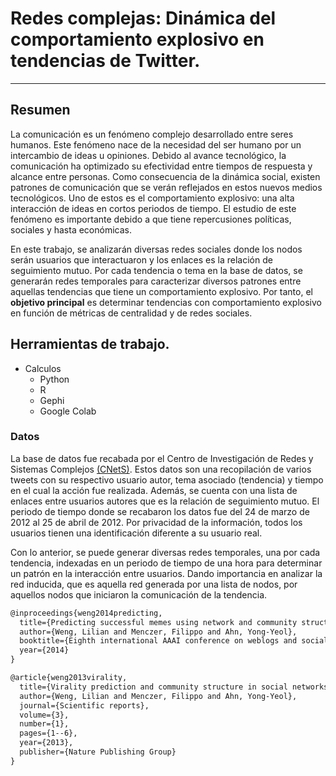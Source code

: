 # Redes complejas: Dinámica del comportamiento explosivo en tendencias de Twitter. 

---

## Resumen 

La comunicación es un fenómeno complejo desarrollado entre seres humanos. Este fenómeno nace de la necesidad del ser humano por un intercambio de ideas u opiniones. Debido al avance tecnológico, la comunicación ha optimizado su efectividad entre tiempos de respuesta y alcance entre personas.  Como consecuencia de la dinámica social, existen patrones de comunicación que se verán reflejados en estos nuevos medios tecnológicos. Uno de estos es el comportamiento explosivo: una alta interacción de ideas en cortos periodos de tiempo. El estudio de este fenómeno es importante debido a que tiene repercusiones políticas, sociales y hasta económicas. 

En este trabajo, se analizarán diversas redes sociales donde los nodos serán usuarios que interactuaron y los enlaces es la relación de seguimiento mutuo. Por cada tendencia o tema en la base de datos, se generarán redes temporales para caracterizar diversos patrones entre aquellas tendencias que tiene un comportamiento explosivo. Por tanto, el **objetivo principal** es determinar tendencias con comportamiento explosivo en función de métricas de centralidad y de redes sociales. 


## Herramientas de trabajo.

- Calculos
  - Python
  - R
  - Gephi 
  - Google Colab






### Datos

La base de datos fue recabada por el Centro de Investigación de Redes y Sistemas Complejos [(CNetS)](https://cnets.indiana.edu/). Estos datos son una recopilación de varios tweets con su respectivo usuario autor, tema asociado (tendencia) y tiempo en el cual la acción fue realizada.   Además, se cuenta con una lista de enlaces entre usuarios autores que es la relación de seguimiento mutuo. El periodo de tiempo donde se recabaron los datos fue del 24 de marzo de 2012 al 25 de abril de 2012. Por privacidad de la información, todos los usuarios tienen una identificación diferente a su usuario real.  

Con lo anterior, se puede generar diversas redes temporales, una por cada tendencia, indexadas en un periodo de tiempo de una hora para determinar un patrón en la interacción entre usuarios. Dando importancia en analizar la red inducida, que es aquella red generada por una lista de nodos, por aquellos nodos que iniciaron la comunicación de la tendencia. 


```latex
@inproceedings{weng2014predicting,
  title={Predicting successful memes using network and community structure},
  author={Weng, Lilian and Menczer, Filippo and Ahn, Yong-Yeol},
  booktitle={Eighth international AAAI conference on weblogs and social media},
  year={2014}
}
```

```latex
@article{weng2013virality,
  title={Virality prediction and community structure in social networks},
  author={Weng, Lilian and Menczer, Filippo and Ahn, Yong-Yeol},
  journal={Scientific reports},
  volume={3},
  number={1},
  pages={1--6},
  year={2013},
  publisher={Nature Publishing Group}
}
```

